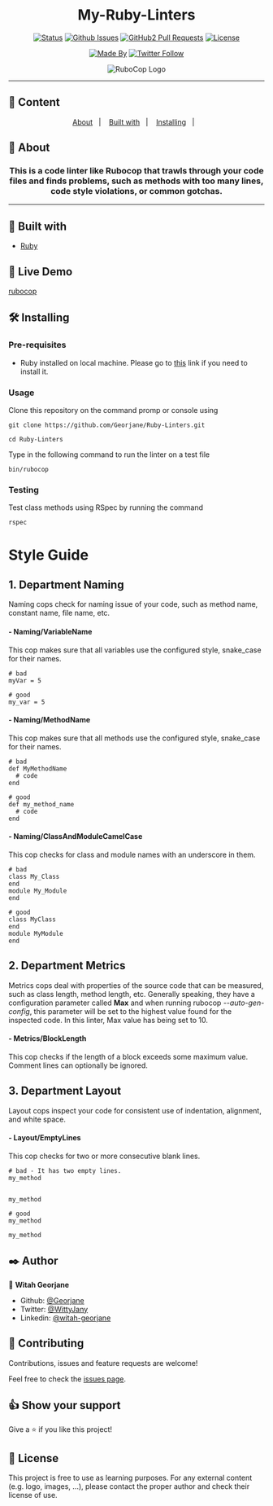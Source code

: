 
<h1 align="center">My-Ruby-Linters</h1>


<div align="center">

[![Status](https://img.shields.io/badge/status-active-success.svg)]()
[![Github Issues](https://img.shields.io/badge/GitHub-Issues-orange)](https://github.com/Georjane/Ruby-Linters/issues)
[![GitHub2 Pull Requests](https://img.shields.io/badge/GitHub-Pull%20Requests-blue)](https://github.com/Georjane/Ruby-Linters/pulls)
[![License](https://img.shields.io/badge/license-MIT-blue.svg)](/LICENSE)

[![Made By](https://img.shields.io/badge/Made%20By-Witah%20Georjane-red)](https://github.com/Georjane)
[![Twitter Follow](https://img.shields.io/twitter/follow/WittyJany?label=Follow%20Witah%20Georjane%20on%20Twitter&style=social)](https://twitter.com/WittyJany)

</div>
<p align="center">
  <img src="https://raw.githubusercontent.com/rubocop-hq/rubocop/master/logo/rubo-logo-horizontal.png" alt="RuboCop Logo"/>
</p>


---

## 📝 Content
<p align="center">
<a href="#about">About</a>&nbsp;&nbsp;&nbsp;|&nbsp;&nbsp;&nbsp;
<a href="#builtwith">Built with</a>&nbsp;&nbsp;&nbsp;|&nbsp;&nbsp;&nbsp;
<a href="#installing">Installing</a>&nbsp;&nbsp;&nbsp;|&nbsp;&nbsp;&nbsp;
</p>


## 🧐 About <a name = "about"></a>
<h3 align="center">
This is a code linter like Rubocop that trawls through your code files and finds problems, such as methods with too many lines, code style violations, or common gotchas.</h3>


---

## 🔧 Built with<a name = "builtwith"></a>



- [Ruby](https://rubyonrails.org/)

## 🔴 Live Demo

[rubocop]()

## 🛠 Installing <a name = "installing"></a>

### Pre-requisites

- Ruby installed on local machine. Please go to [this](https://www.ruby-lang.org/en/documentation/installation/) link if you need to install it.

### Usage

Clone this repository on the command promp or console using

```
git clone https://github.com/Georjane/Ruby-Linters.git
```
```
cd Ruby-Linters
```

Type in the following command to run the linter on a test file
```
bin/rubocop
```
### Testing
Test class methods using RSpec by running the command
```
rspec
```
# Style Guide <a name = "styleguide"></a>
## 1. Department Naming


<p>Naming cops check for naming issue of your code, such as method name, constant name, file name, etc.</p>

#### - Naming/VariableName
This cop makes sure that all variables use the configured style, snake_case for their names.


```
# bad
myVar = 5

# good
my_var = 5
```


#### - Naming/MethodName
This cop makes sure that all methods use the configured style, snake_case for their names.


```
# bad
def MyMethodName
  # code
end

# good
def my_method_name
  # code
end
```

#### - Naming/ClassAndModuleCamelCase
This cop checks for class and module names with an underscore in them.
```
# bad
class My_Class
end
module My_Module
end

# good
class MyClass
end
module MyModule
end
```

## 2. Department Metrics

<p>Metrics cops deal with properties of the source code that can be measured, such as class length, method length, etc. Generally speaking, they have a configuration parameter called <b>Max</b> and when running rubocop <i>--auto-gen-config</i>, this parameter will be set to the highest value found for the inspected code. In this linter, Max value has being set to 10.</p>

#### - Metrics/BlockLength
This cop checks if the length of a block exceeds some maximum value. Comment lines can optionally be ignored.

## 3. Department Layout

<p>Layout cops inspect your code for consistent use of indentation, alignment, and white space.</p>

#### - Layout/EmptyLines
This cop checks for two or more consecutive blank lines.
```
# bad - It has two empty lines.
my_method


my_method

# good
my_method

my_method
```

## ✒️  Author <a name = "author"></a>

👤 **Witah Georjane**

- Github: [@Georjane](https://github.com/Georjane)
- Twitter: [@WittyJany](https://twitter.com/WittyJany)
- Linkedin: [@witah-georjane](https://www.linkedin.com/in/witah-georjane-74b8bb184)

## 🤝 Contributing

Contributions, issues and feature requests are welcome!

Feel free to check the [issues page](https://github.com/Georjane/Ruby-Linters/issues).

## 👍 Show your support

Give a ⭐️ if you like this project!

## 📝 License

This project is free to use as learning purposes. For any external content (e.g. logo, images, ...), please contact the proper author and check their license of use.

